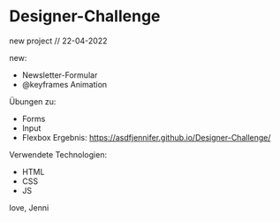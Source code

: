 # Designer-Challenge


new project // 22-04-2022

new:
- Newsletter-Formular
- @keyframes Animation

Übungen zu:
- Forms
- Input
- Flexbox
Ergebnis: https://asdfjennifer.github.io/Designer-Challenge/

Verwendete Technologien:

- HTML
- CSS
- JS

love, Jenni
